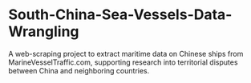 # South-China-Sea-Vessels-Data-Wrangling
A web-scraping project to extract maritime data on Chinese ships from MarineVesselTraffic.com, supporting research into territorial disputes between China and neighboring countries.
